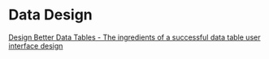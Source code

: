 # Data Design  


[Design Better Data Tables - The ingredients of a successful data table user interface design](https://uxdesign.cc/design-better-data-tables-4ecc99d23356)  
